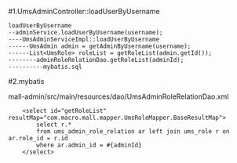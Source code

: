#1.UmsAdminController::loadUserByUsername

```
loadUserByUsername
--adminService.loadUserByUsername(username);
----UmsAdminServiceImpl::loadUserByUsername
------UmsAdmin admin = getAdminByUsername(username);
------List<UmsRole> roleList = getRoleList(admin.getId());
--------adminRoleRelationDao.getRoleList(adminId);
----------mybatis.sql
```

#2.mybatis

mall-admin/src/main/resources/dao/UmsAdminRoleRelationDao.xml
```
    <select id="getRoleList" resultMap="com.macro.mall.mapper.UmsRoleMapper.BaseResultMap">
        select r.*
        from ums_admin_role_relation ar left join ums_role r on ar.role_id = r.id
        where ar.admin_id = #{adminId}
    </select>
```